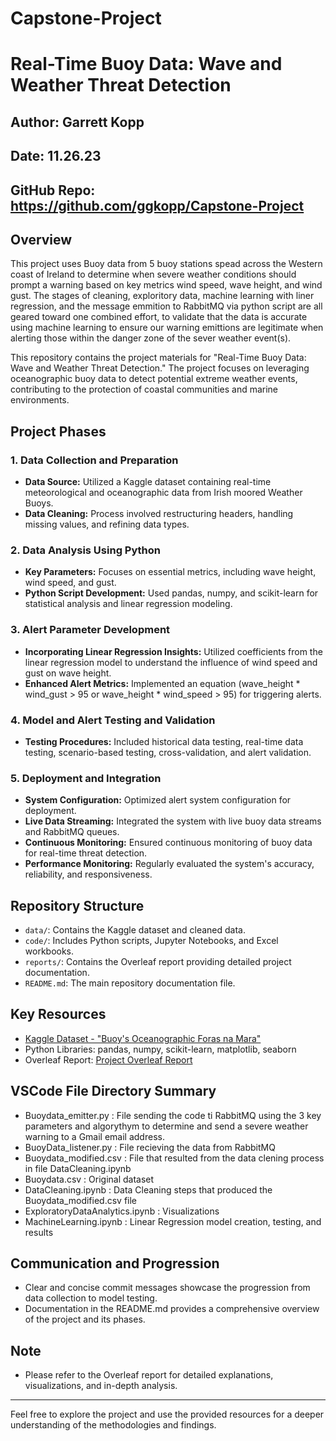 # Capstone-Project

# Real-Time Buoy Data: Wave and Weather Threat Detection

## Author: Garrett Kopp
## Date: 11.26.23
## GitHub Repo: https://github.com/ggkopp/Capstone-Project

## Overview

This project uses Buoy data from 5 buoy stations spead across the Western coast of Ireland to determine when severe weather conditions should prompt a warning based on key metrics wind speed, wave height, and wind gust. The stages of cleaning, exploritory data, machine learning with liner regression, and the message emmition to RabbitMQ via python script are all geared toward one combined effort, to validate that the data is accurate using machine learning to ensure our warning emittions are legitimate when alerting those within the danger zone of the sever weather event(s).  

This repository contains the project materials for "Real-Time Buoy Data: Wave and Weather Threat Detection." The project focuses on leveraging oceanographic buoy data to detect potential extreme weather events, contributing to the protection of coastal communities and marine environments.

## Project Phases

### 1. Data Collection and Preparation

- **Data Source:** Utilized a Kaggle dataset containing real-time meteorological and oceanographic data from Irish moored Weather Buoys.
- **Data Cleaning:** Process involved restructuring headers, handling missing values, and refining data types.
  
### 2. Data Analysis Using Python

- **Key Parameters:** Focuses on essential metrics, including wave height, wind speed, and gust.
- **Python Script Development:** Used pandas, numpy, and scikit-learn for statistical analysis and linear regression modeling.

### 3. Alert Parameter Development

- **Incorporating Linear Regression Insights:** Utilized coefficients from the linear regression model to understand the influence of wind speed and gust on wave height.
- **Enhanced Alert Metrics:** Implemented an equation (wave_height * wind_gust > 95 or wave_height * wind_speed > 95) for triggering alerts.

### 4. Model and Alert Testing and Validation

- **Testing Procedures:** Included historical data testing, real-time data testing, scenario-based testing, cross-validation, and alert validation.
  
### 5. Deployment and Integration

- **System Configuration:** Optimized alert system configuration for deployment.
- **Live Data Streaming:** Integrated the system with live buoy data streams and RabbitMQ queues.
- **Continuous Monitoring:** Ensured continuous monitoring of buoy data for real-time threat detection.
- **Performance Monitoring:** Regularly evaluated the system's accuracy, reliability, and responsiveness.

## Repository Structure

- `data/`: Contains the Kaggle dataset and cleaned data.
- `code/`: Includes Python scripts, Jupyter Notebooks, and Excel workbooks.
- `reports/`: Contains the Overleaf report providing detailed project documentation.
- `README.md`: The main repository documentation file.

## Key Resources

- [Kaggle Dataset - "Buoy's Oceanographic Foras na Mara"](https://www.kaggle.com/ajaypalsinghlo/oceanography-buoys-data)
- Python Libraries: pandas, numpy, scikit-learn, matplotlib, seaborn
- Overleaf Report: [Project Overleaf Report](https://www.overleaf.com/read/rhtthxfcjddc#92cb46)

## VSCode File Directory Summary

- Buoydata_emitter.py : File sending the code ti RabbitMQ using the 3 key parameters and algorythym to determine and send a severe weather warning to a Gmail email address. 
- BuoyData_listener.py : File recieving the data from RabbitMQ
- Buoydata_modified.csv : File that resulted from the data clening process in file DataCleaning.ipynb 
- Buoydata.csv : Original dataset
- DataCleaning.ipynb : Data Cleaning steps that produced the Buoydata_modified.csv file
- ExploratoryDataAnalytics.ipynb : Visualizations 
- MachineLearning.ipynb : Linear Regression model creation, testing, and results

## Communication and Progression

- Clear and concise commit messages showcase the progression from data collection to model testing.
- Documentation in the README.md provides a comprehensive overview of the project and its phases.

## Note

- Please refer to the Overleaf report for detailed explanations, visualizations, and in-depth analysis.

---
Feel free to explore the project and use the provided resources for a deeper understanding of the methodologies and findings.
